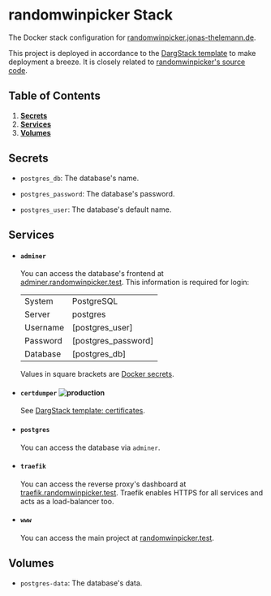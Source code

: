 # randomwinpicker Stack

The Docker stack configuration for [randomwinpicker.jonas-thelemann.de](https://randomwinpicker.jonas-thelemann.de/).

This project is deployed in accordance to the [DargStack template](https://github.com/Dargmuesli/dargstack-template/) to make deployment a breeze. It is closely related to [randomwinpicker's source code](https://github.com/dargmuesli/randomwinpicker/).

## Table of Contents
1. **[Secrets](#secrets)**
1. **[Services](#services)**
1. **[Volumes](#volumes)**

## Secrets

- `postgres_db`:
  The database's name.

- `postgres_password`:
  The database's password.

- `postgres_user`:
  The database's default name.

## Services

- #### `adminer`

  You can access the database's frontend at [adminer.randomwinpicker.test](https://adminer.randomwinpicker.test/).
  This information is required for login:

  |          |                     |
  | -------- | ------------------- |
  | System   | PostgreSQL          |
  | Server   | postgres            |
  | Username | [postgres_user]     |
  | Password | [postgres_password] |
  | Database | [postgres_db]       |

  Values in square brackets are [Docker secrets](https://docs.docker.com/engine/swarm/secrets/).

- #### `certdumper` ![production](https://img.shields.io/badge/-production-informational.svg?style=flat-square)

  See [DargStack template: certificates](https://github.com/Dargmuesli/dargstack-template/#certificates).

- #### `postgres`

  You can access the database via `adminer`.

- #### `traefik`

  You can access the reverse proxy's dashboard at [traefik.randomwinpicker.test](https://traefik.randomwinpicker.test/).
  Traefik enables HTTPS for all services and acts as a load-balancer too.

- #### `www`

  You can access the main project at [randomwinpicker.test](https://randomwinpicker.test/).

## Volumes

- `postgres-data`:
  The database's data.
